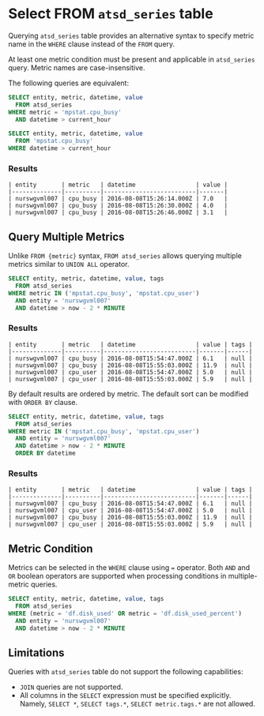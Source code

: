# Select FROM `atsd_series` table

Querying `atsd_series` table provides an alternative syntax to specify metric name in the `WHERE` clause instead of the `FROM` query.

At least one metric condition must be present and applicable in `atsd_series` query. Metric names are case-insensitive. 

The following queries are equivalent:

```sql
SELECT entity, metric, datetime, value 
  FROM atsd_series 
WHERE metric = 'mpstat.cpu_busy'
  AND datetime > current_hour
```

```sql
SELECT entity, metric, datetime, value 
  FROM 'mpstat.cpu_busy' 
WHERE datetime > current_hour
```

### Results

```ls
| entity       | metric   | datetime                 | value | 
|--------------|----------|--------------------------|-------| 
| nurswgvml007 | cpu_busy | 2016-08-08T15:26:14.000Z | 7.0   | 
| nurswgvml007 | cpu_busy | 2016-08-08T15:26:30.000Z | 4.0   | 
| nurswgvml007 | cpu_busy | 2016-08-08T15:26:46.000Z | 3.1   | 
```

## Query Multiple Metrics

Unlike `FROM {metric}` syntax,  `FROM atsd_series` allows querying multiple metrics similar to `UNION ALL` operator.

```sql
SELECT entity, metric, datetime, value, tags
  FROM atsd_series 
WHERE metric IN ('mpstat.cpu_busy', 'mpstat.cpu_user') 
  AND entity = 'nurswgvml007'
  AND datetime > now - 2 * MINUTE
```

### Results

```ls
| entity       | metric   | datetime                 | value | tags | 
|--------------|----------|--------------------------|-------|------| 
| nurswgvml007 | cpu_busy | 2016-08-08T15:54:47.000Z | 6.1   | null | 
| nurswgvml007 | cpu_busy | 2016-08-08T15:55:03.000Z | 11.9  | null | 
| nurswgvml007 | cpu_user | 2016-08-08T15:54:47.000Z | 5.0   | null | 
| nurswgvml007 | cpu_user | 2016-08-08T15:55:03.000Z | 5.9   | null | 
```


By default results are ordered by metric. The default sort can be modified with `ORDER BY` clause.

```sql
SELECT entity, metric, datetime, value, tags
  FROM atsd_series 
WHERE metric IN ('mpstat.cpu_busy', 'mpstat.cpu_user') 
  AND entity = 'nurswgvml007'
  AND datetime > now - 2 * MINUTE
  ORDER BY datetime
```

### Results

```ls
| entity       | metric   | datetime                 | value | tags | 
|--------------|----------|--------------------------|-------|------| 
| nurswgvml007 | cpu_busy | 2016-08-08T15:54:47.000Z | 6.1   | null | 
| nurswgvml007 | cpu_user | 2016-08-08T15:54:47.000Z | 5.0   | null | 
| nurswgvml007 | cpu_busy | 2016-08-08T15:55:03.000Z | 11.9  | null | 
| nurswgvml007 | cpu_user | 2016-08-08T15:55:03.000Z | 5.9   | null | 
```

## Metric Condition

Metrics can be selected in the `WHERE` clause using `=` operator. Both `AND` and `OR` boolean operators are supported when processing conditions in multiple-metric queries. 

```sql
SELECT entity, metric, datetime, value, tags
  FROM atsd_series 
WHERE (metric = 'df.disk_used' OR metric = 'df.disk_used_percent')
  AND entity = 'nurswgvml007'
  AND datetime > now - 2 * MINUTE
```

## Limitations

Queries with `atsd_series` table do not support the following capabilities:

* `JOIN` queries are not supported.
* All columns in the `SELECT` expression must be specified explicitly. Namely, `SELECT *`, `SELECT tags.*`, `SELECT metric.tags.*` are not allowed. 


